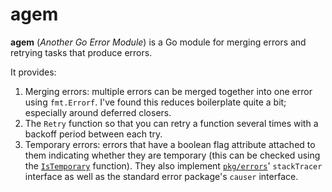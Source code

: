 # agem

**agem** (_Another Go Error Module_) is a Go module for merging errors and retrying tasks that produce errors.

It provides:

1. Merging errors: multiple errors can be merged together into one error using `fmt.Errorf`. I've found this reduces boilerplate quite a bit; especially around deferred closers.
2. The `Retry` function so that you can retry a function several times with a backoff period between each try.
3. Temporary errors: errors that have a boolean flag attribute attached to them indicating whether they are temporary (this can be checked using the [`IsTemporary`](errors.go) function). They also implement [`pkg/errors`](https://github.com/pkg/error)' `stackTracer` interface as well as the standard error package's `causer` interface.
